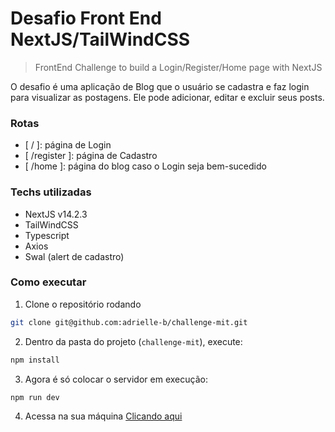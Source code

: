 # Desafio Front End NextJS/TailWindCSS

> FrontEnd Challenge to build a Login/Register/Home page with NextJS

O desafio é uma aplicação de Blog que o usuário se cadastra e faz login para visualizar as postagens. Ele pode adicionar, editar e excluir seus posts.

### Rotas

- [ / ]: página de Login
- [ /register ]: página de Cadastro
- [ /home ]: página do blog caso o Login seja bem-sucedido

### Techs utilizadas

- NextJS v14.2.3
- TailWindCSS
- Typescript
- Axios
- Swal (alert de cadastro)


### Como executar

1. Clone o repositório rodando

```bash
git clone git@github.com:adrielle-b/challenge-mit.git
```

2. Dentro da pasta do projeto (`challenge-mit`), execute:

```bash
npm install
```

3. Agora é só colocar o servidor em execução:

```bash
npm run dev
```
4. Acessa na sua máquina [Clicando aqui](http://localhost:3000 "LocalHost:3000")
